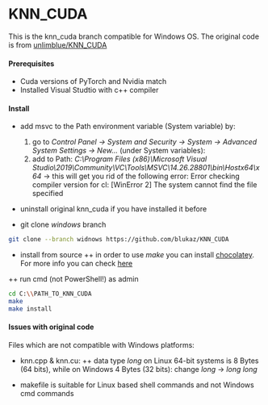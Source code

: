 # KNN_CUDA

This is the knn_cuda branch compatible for Windows OS. The original code is from [unlimblue/KNN_CUDA](https://github.com/unlimblue/KNN_CUDA)

#### Prerequisites
+ Cuda versions of PyTorch and Nvidia match
+ Installed Visual Studtio with c++ compiler

#### Install

+ add msvc to the Path environment variable (System variable) by:
    1. go to *Control Panel → System and Security → System → Advanced System Settings → New...* (under System variables):
    2. add to Path: *C:\Program Files (x86)\Microsoft Visual Studio\2019\Community\VC\Tools\MSVC\14.26.28801\bin\Hostx64\x64*
    → this will get you rid of the following error: Error checking compiler version for cl: [WinError 2] The system cannot find the file specified
+ uninstall original knn_cuda if you have installed it before

+ git clone *windows* branch
```bash
git clone --branch widnows https://github.com/blukaz/KNN_CUDA
```

+ install from source
++ in order to use *make* you can install [chocolatey](https://chocolatey.org/install). For more info you can check [here](https://stackoverflow.com/questions/32127524/how-to-install-and-use-make-in-windows)

++ run cmd (not PowerShell!) as admin

```bash
cd C:\\PATH_TO_KNN_CUDA
make
make install
```

#### Issues with original code
 Files which are not compatible with Windows platforms:

 + knn.cpp & knn.cu:
 ++ data type *long* on Linux 64-bit systems is 8 Bytes (64 bits), while on Windows 4 Bytes (32 bits): change *long* → *long long* 

 + makefile is suitable for Linux based shell commands and not Windows cmd commands
